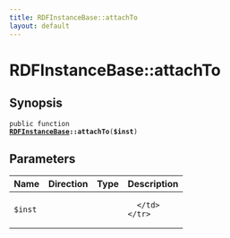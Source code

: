 ```yaml
---
title: RDFInstanceBase::attachTo
layout: default
---
```


# RDFInstanceBase::attachTo

## Synopsis

<code>public function <b><a href="RDFInstanceBase">RDFInstanceBase</a>::attachTo</b>(<b>$inst</b>)</code>

## Parameters

<table>
  <thead>
    <tr>
      <th>Name</th>
      <th>Direction</th>
      <th>Type</th>
      <th>Description</th>
    </tr>
  </thead>
  <tbody>
    <tr>
      <td><code>$inst</code>
      <td><i></i></td>
      <td></td>
      <td>

      </td>
    </tr>
  </tbody>
</table>

